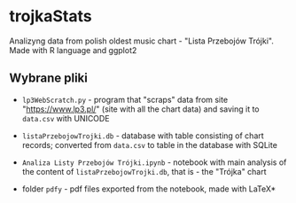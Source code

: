 # trojkaStats
Analizyng data from polish oldest music chart - "Lista Przebojów Trójki". Made with R language and ggplot2

## Wybrane pliki
* `lp3WebScratch.py` - program that "scraps" data from site "https://www.lp3.pl/" (site with all the chart data) and saving it to `data.csv` with UNICODE
* `listaPrzebojowTrojki.db` - database with table consisting of chart records; converted from `data.csv` to table in the database with SQLite
* `Analiza Listy Przebojów Trójki.ipynb` - notebook with main analysis of the content of `listaPrzebojowTrojki.db`, that is - the "Trójka" chart

* folder `pdfy` - pdf files exported from the notebook, made with LaTeX*
